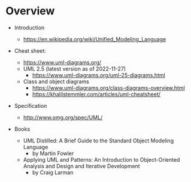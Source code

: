 # Overview

- Introduction
    + https://en.wikipedia.org/wiki/Unified_Modeling_Language

- Cheat sheet:
    + https://www.uml-diagrams.org/
    + UML 2.5 (latest version as of 2022-11-27)
        * https://www.uml-diagrams.org/uml-25-diagrams.html
    + Class and object diagrams
        * https://www.uml-diagrams.org/class-diagrams-overview.html
        * https://khalilstemmler.com/articles/uml-cheatsheet/

- Specification
    + http://www.omg.org/spec/UML/

- Books
    + UML Distilled: A Brief Guide to the Standard Object Modeling Language
        * by Martin Fowler
    + Applying UML and Patterns: An Introduction to Object-Oriented Analysis and Design and Iterative Development
        * by Craig Larman

